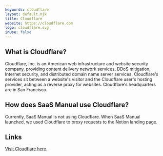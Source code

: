 ```yaml
---
keywords: cloudflare
layout: default.njk
title: Cloudflare
website: https://cloudflare.com
logo: cloudflare.svg
inUse: false
---
```


## What is Cloudflare?

Cloudflare, Inc. is an American web infrastructure and website security company, providing content delivery network services, DDoS mitigation, Internet security, and distributed domain name server services. Cloudflare's services sit between a website's visitor and the Cloudflare user's hosting provider, acting as a reverse proxy for websites. Cloudflare's headquarters are in San Francisco.

## How does SaaS Manual use Cloudflare?

Currently, SaaS Manual is not using Cloudflare. When SaaS Manual launched, we used Cloudflare to proxy requests to the Notion landing page.

## Links

[Visit Cloudflare here](https://cloudflare.com).